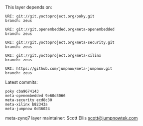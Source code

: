 This layer depends on:

    URI: git://git.yoctoproject.org/poky.git
    branch: zeus

    URI: git://git.openembedded.org/meta-openembedded
    branch: zeus

    URI: git://git.yoctoproject.org/meta-security.git
    branch: zeus

    URI: git://git.yoctoproject.org/meta-xilinx
    branch: zeus 

    URI: https://github.com/jumpnow/meta-jumpnow.git
    branch: zeus

Latest commits:

    poky cba9674143
    meta-openembedded 9e60d3066
    meta-security ecd8c30
    meta-xilinx b82343a
    meta-jumpnow 0d36024

meta-zynq7 layer maintainer: Scott Ellis <scott@jumpnowtek.com>
